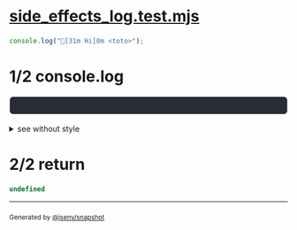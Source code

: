# [side_effects_log.test.mjs](../side_effects_log.test.mjs)

```js
console.log("[31m Hi[0m <toto>");
```

# 1/2 console.log

![img](7_console_color_and_html_special_char/console.log.svg)

<details>
  <summary>see without style</summary>

```console
 Hi[0m <toto>
```

</details>


# 2/2 return

```js
undefined
```

---

<sub>
  Generated by <a href="https://github.com/jsenv/core/tree/main/packages/tooling/snapshot">@jsenv/snapshot</a>
</sub>
